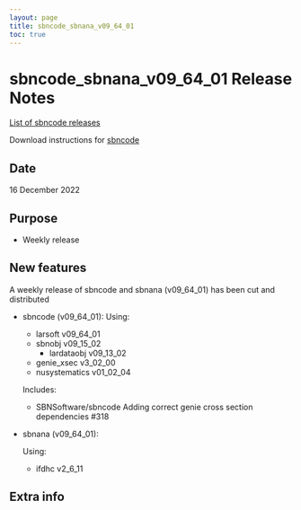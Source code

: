 ```yaml
---
layout: page
title: sbncode_sbnana_v09_64_01
toc: true
---
```


sbncode_sbnana_v09_64_01 Release Notes
=======================================================================================

[List of sbncode releases](https://sbnsoftware.github.io/AnalysisInfrastructure/ReleaseManagement/Releases/List_of_SBN_code_releases)

Download instructions for [sbncode]()

Date
---------------------------------------------------
16 December 2022

Purpose
---------------------------------------------------
* Weekly release

New features
---------------------------------------------------
A weekly release of sbncode and sbnana (v09_64_01)  has been cut and distributed

* sbncode (v09_64_01):
  Using:
  * larsoft                 v09_64_01
  * sbnobj                  v09_15_02
    * lardataobj      v09_13_02
  * genie_xsec              v3_02_00
  * nusystematics           v01_02_04   
  
  Includes:
  * SBNSoftware/sbncode Adding correct genie cross section dependencies #318 



* sbnana  (v09_64_01):
  
  Using:
  * ifdhc           v2_6_11
 

Extra info
---------------------------------------------------
